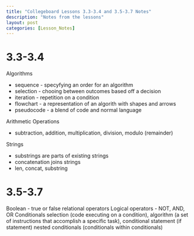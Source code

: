```yaml
---
title: "Collegeboard Lessons 3.3-3.4 and 3.5-3.7 Notes"
description: "Notes from the lessons"
layout: post
categories: [Lesson_Notes]
---
```


# 3.3-3.4
Algorithms
- sequence - specyfying an order for an algorithm
- selection - chooing between outcomes based off a decision
- iteration - repetition on a condition
- flowchart - a representation of an algorith with shapes and arrows
- pseudocode - a blend of code and normal language

Arithmetic Operations
- subtraction, addition, multiplication, division, modulo (remainder)

Strings
- substrings are parts of existing strings
- concatenation joins strings
- len, concat, substring

# 3.5-3.7
Boolean - true or false
relational operators
Logical operators - NOT, AND, OR
Conditionals
selection (code executing on a condition), algorithm (a set of instructions that accomplish a specific task), conditional statement (if statement)
nested conditionals (conditionals within conditionals)